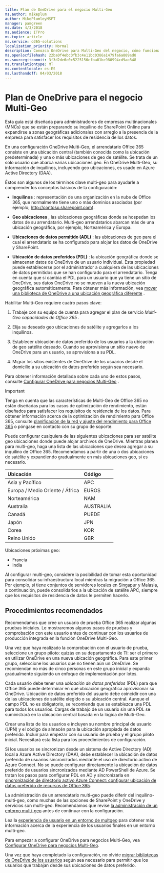 ```yaml
---
title: Plan de OneDrive para el negocio Multi-Geo
ms.author: mikeplum
author: MikePlumleyMSFT
manager: pamgreen
ms.date: 4/3/2018
ms.audience: ITPro
ms.topic: article
ms.service: o365-solutions
localization_priority: Normal
description: Conozca OneDrive para Multi-Geo del negocio, cómo funciona multi-geo y qué ubicaciones de geo están disponibles para el almacenamiento de datos.
ms.openlocfilehash: 22ba0f4ebc3fb3c4e11bc0386a1479fa6a889ad8
ms.sourcegitcommit: 3f3d2de6c0c5225156cfba01bc980994cd9ae848
ms.translationtype: MT
ms.contentlocale: es-ES
ms.lasthandoff: 04/03/2018
---
```

# <a name="plan-for-onedrive-for-business-multi-geo"></a>Plan de OneDrive para el negocio Multi-Geo

Esta guía está diseñada para administradores de empresas multinacionales (MNCs) que se están preparando su inquilino de SharePoint Online para expandirse a zonas geográficas adicionales con arreglo a la presencia de la empresa para satisfacer los requisitos de residencia de los datos.

En una configuración OneDrive Multi-Geo, el arrendatario Office 365 consiste en una ubicación central (también conocida como la ubicación predeterminada) y una o más ubicaciones de geo de satélite. Se trata de un solo usuario que abarca varias ubicaciones geo. En OneDrive Multi-Geo, su información de inquilinos, incluyendo geo ubicaciones, es usado en Azure Active Directory (DAA). 

Éstos son algunos de los términos clave multi-geo para ayudarle a comprender los conceptos básicos de la configuración:

-   **Inquilinos** : representación de una organización en la nube de Office 365, que normalmente tiene uno o más dominios asociados (por ejemplo, http://contoso.sharepoint.com). 

-   **Geo ubicaciones** , las ubicaciones geográficas donde se hospedan los datos de su arrendatario. Multi-geo arrendatarios abarcan más de una ubicación geográfica, por ejemplo, Norteamérica y Europa.

-   **Ubicaciones de datos permitido (ADL)** : las ubicaciones de geo para el cual el arrendatario se ha configurado para alojar los datos de OneDrive y SharePoint.

-   **Ubicación de datos preferidos (PDL)** : la ubicación geográfica donde se almacenan datos de OneDrive de un usuario individual. Esta propiedad puede establecerse por el administrador a cualquiera de las ubicaciones de datos permitidos que se han configurado para el arrendatario. Tenga en cuenta que si cambia el PDL para un usuario que ya tiene un sitio de OneDrive, sus datos OneDrive no se mueven a la nueva ubicación geográfica automáticamente. Para obtener más información, vea [mover una biblioteca de OneDrive a una ubicación geográfica diferente](move-onedrive-between-geo-locations.md) .

Habilitar Multi-Geo requiere cuatro pasos clave:

1.  Trabaje con su equipo de cuenta para agregar el plan de servicio _Multi-Geo capacidades de Office 365_ .

2.  Elija su deseado geo ubicaciones de satélite y agregarlos a los inquilinos.

3.  Establecer ubicación de datos preferido de los usuarios a la ubicación de geo satélite deseado. Cuando se aprovisiona un sitio nuevo de OneDrive para un usuario, se aprovisiona a su PDL.

4.  Migrar los sitios existentes de OneDrive de los usuarios desde el domicilio a su ubicación de datos preferido según sea necesario.

Para obtener información detallada sobre cada uno de estos pasos, consulte [Configurar OneDrive para negocios Multi-Geo](multi-geo-tenant-configuration.md) .

> [!IMPORTANT]
> Tenga en cuenta que las características de Multi-Geo de Office 365 no están diseñadas para los casos de optimización de rendimiento, están diseñados para satisfacer los requisitos de residencia de los datos. Para obtener información acerca de la optimización de rendimiento para Office 365, consulte [planificación de la red y ajuste del rendimiento para Office 365](https://support.office.com/article/e5f1228c-da3c-4654-bf16-d163daee8848) o póngase en contacto con su grupo de soporte.

Puede configurar cualquiera de las siguientes ubicaciones para ser satélite geo ubicaciones donde puede alojar archivos de OneDrive. Mientras planea para multi-geo, haga una lista de las ubicaciones que desea agregar a su inquilino de Office 365. Recomendamos a partir de una o dos ubicaciones de satélite y expandiendo gradualmente en más ubicaciones geo, si es necesario.

<table>
<thead>
<tr class="header">
<th align="left"><strong>Ubicación</strong></th>
<th align="left"><strong>Código</strong></th>
</tr>
</thead>
<tbody>
<tr class="odd">
<td align="left">Asia y Pacífico</td>
<td align="left">APC</td>
</tr>
<tr class="even">
<td align="left">Europa / Medio Oriente / África</td>
<td align="left">EUROS</td>
</tr>
<tr class="odd">
<td align="left">Norteamérica</td>
<td align="left">NAM</td>
</tr>
<tr class="even">
<td align="left">Australia</td>
<td align="left">AUSTRALIA</td>
</tr>
<tr class="odd">
<td align="left">Canadá</td>
<td align="left">PUEDE</td>
</tr>
<tr class="odd">
<td align="left">Japón</td>
<td align="left">JPN</td>
</tr>
<tr class="even">
<td align="left">Corea</td>
<td align="left">KOR</td>
</tr>
<tr class="odd">
<td align="left">Reino Unido</td>
<td align="left">GBR</td>
</tr>
</tbody>
</table>

Ubicaciones próximas geo:
  
- Francia
- India

Al configurar multi-geo, considere la posibilidad de tomar esta oportunidad para consolidar su infraestructura local mientras la migración a Office 365. Por ejemplo, si tiene conjuntos de servidores locales en Singapur y Malasia, a continuación, puede consolidarlos a la ubicación de satélite APC, siempre que los requisitos de residencia de datos le permiten hacerlo.

## <a name="best-practices"></a>Procedimientos recomendados

Recomendamos que cree un usuario de prueba Office 365 realizar algunas pruebas iniciales. Le mostraremos algunos pasos de pruebas y comprobación con este usuario antes de continuar con los usuarios de producción integrada en la función OneDrive Multi-Geo.

Una vez que haya realizado la comprobación con el usuario de prueba, seleccione un grupo piloto: quizás en su departamento de TI: ser el primero en utilizar OneDrive en una nueva ubicación geográfica. Para este primer grupo, seleccione los usuarios que no tienen aún un OneDrive. Se recomiendan no más de cinco personas en este grupo inicial y expanda gradualmente siguiendo un enfoque de implementación por lotes.

Cada usuario debe tener una *ubicación de datos preferidos* (PDL) para que Office 365 puede determinar en qué ubicación geográfica aprovisionar su OneDrive. Ubicación de datos preferido del usuario debe coincidir con una de las ubicaciones de satélite elegido o su ubicación central. Aunque el campo PDL no es obligatorio, se recomienda que se establezca una PDL para todos los usuarios. Cargas de trabajo de un usuario sin una PDL se suministrará en la ubicación central basada en la lógica de Multi-Geo.   

Crear una lista de los usuarios e incluyen su nombre principal de usuario (UPN) y el código de almacén para la ubicación apropiada de datos preferido. Incluir para empezar con su usuario de prueba y el grupo piloto inicial. Necesitará esta lista para los procedimientos de configuración.

Si los usuarios se sincronizan desde un sistema de Active Directory (AD) local a Azure Active Directory (DAA), debe establecer la ubicación de datos preferido de usuarios sincronizados mediante el uso de directorio activo de Azure Connect. No se puede configurar directamente la ubicación de datos preferido de usuarios sincronizados mediante AD PowerShell de Azure. Se tratan los pasos para configurar PDL en AD y sincronizarla en [sincronización de directorio activo Azure Connect: configurar ubicación de datos preferido de recursos de Office 365](https://docs.microsoft.com/en-us/azure/active-directory/connect/active-directory-aadconnectsync-feature-preferreddatalocation).

La administración de un arrendatario multi-geo puede diferir del inquilino-multi-geo, como muchas de las opciones de SharePoint y OneDrive y servicios son multi-geo. Recomendamos que revise [la administración de un entorno multi-geo](administering-a-multi-geo-environment.md) antes de continuar con la configuración.

Lea la [experiencia de usuario en un entorno de multgeo](multi-geo-user-experience.md) para obtener más información acerca de la experiencia de los usuarios finales en un entorno multi-geo.

Para empezar a configurar OneDrive para negocios Multi-Geo, vea [Configurar OneDrive para negocios Multi-Geo](multi-geo-tenant-configuration.md).

Una vez que haya completado la configuración, no olvide [migrar bibliotecas de OneDrive de los usuarios](move-onedrive-between-geo-locations.md) según sea necesario para permitir que los usuarios que trabajan desde sus ubicaciones de datos preferido.
